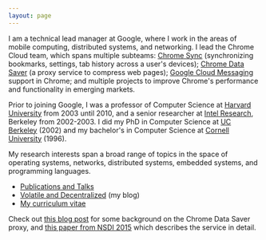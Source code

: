 ```yaml
---
layout: page
---
```


I am a technical lead manager at Google, where I work in the areas of mobile computing,
distributed systems, and networking. I lead the Chrome Cloud team, which spans multiple subteams:
[Chrome Sync](https://support.google.com/chrome/answer/165139?hl=en)
(synchronizing bookmarks, settings, tab history across a user's devices);
[Chrome Data Saver](https://support.google.com/chrome/answer/2392284?hl=en)
(a proxy service to compress web pages);
[Google Cloud Messaging](https://developers.google.com/cloud-messaging/) support
in Chrome; and multiple projects to improve Chrome's performance and functionality in emerging markets.

Prior to joining Google, I was a professor of Computer Science at
[Harvard University](https://www.seas.harvard.edu/computer-science) from
2003 until 2010, and a senior researcher at
[Intel Research](http://www.intel.com/content/www/us/en/research/intel-research.html), Berkeley
from 2002-2003. I did my PhD in Computer Science at [UC Berkeley](http://www.cs.berkeley.edu/) (2002)
and my bachelor's in Computer Science at [Cornell University](https://www.cs.cornell.edu/) (1996).

My research interests span a broad range of topics in the space of operating systems,
networks, distributed systems, embedded systems, and programming languages.

* [Publications and Talks](pubs)
* [Volatile and Decentralized](http://matt-welsh.blogspot.com/) (my blog)
* [My curriculum vitae](cv)

Check out [this blog
post](http://matt-welsh.blogspot.com/2011/05/what-im-working-on-at-google-making.html)
for some background on the Chrome Data Saver proxy, and
[this paper from NSDI 2015](/papers/flywheel-nsdi15.pdf)
which describes the service in detail.

